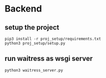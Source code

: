 # Backend

## setup the project
```
pip3 install -r proj_setup/requirements.txt
python3 proj_setup/setup.py
```

## run waitress as wsgi server
```
python3 waitress_server.py
```